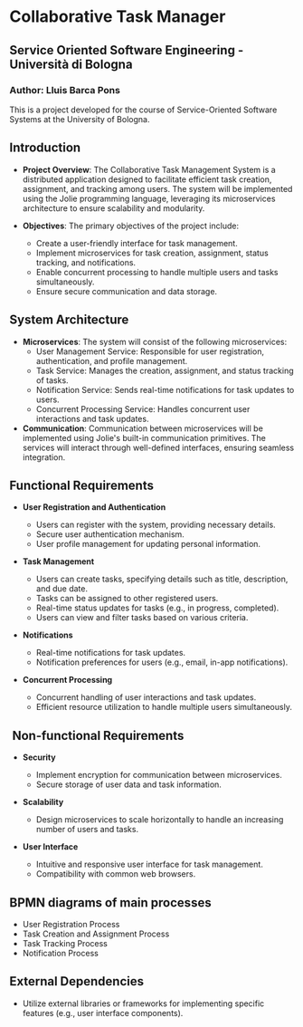 # Collaborative Task Manager

## Service Oriented Software Engineering - Università di Bologna

### Author: Lluis Barca Pons

This is a project developed for the course of Service-Oriented Software Systems at the University of Bologna.

## Introduction

- **Project Overview**: The Collaborative Task Management System is a distributed
application designed to facilitate efficient task creation, assignment, and tracking among users. The system will be implemented using the Jolie programming language, leveraging its microservices architecture to ensure scalability and modularity.

- **Objectives**: The primary objectives of the project include:
  - Create a user-friendly interface for task management.
  - Implement microservices for task creation, assignment, status tracking, and notifications.
  - Enable concurrent processing to handle multiple users and tasks simultaneously.
  - Ensure secure communication and data storage.

## System Architecture

- **Microservices**: The system will consist of the following microservices:
  - User Management Service: Responsible for user registration, authentication, and profile management.
  - Task Service: Manages the creation, assignment, and status tracking of tasks.
  - Notification Service: Sends real-time notifications for task updates to users.
  - Concurrent Processing Service: Handles concurrent user interactions and task updates.
- **Communication**: Communication between microservices will be implemented using Jolie's built-in communication primitives. The services will interact through well-defined interfaces, ensuring seamless integration.

## Functional Requirements

- **User Registration and Authentication**
  - Users can register with the system, providing necessary details.
  - Secure user authentication mechanism.
  - User profile management for updating personal information.

- **Task Management**
  - Users can create tasks, specifying details such as title, description, and due date.
  - Tasks can be assigned to other registered users.
  - Real-time status updates for tasks (e.g., in progress, completed).
  - Users can view and filter tasks based on various criteria.

- **Notifications**
  - Real-time notifications for task updates.
  - Notification preferences for users (e.g., email, in-app notifications).

- **Concurrent Processing**
  - Concurrent handling of user interactions and task updates.
  - Efficient resource utilization to handle multiple users simultaneously.

##  Non-functional Requirements

- **Security**
  - Implement encryption for communication between microservices.
  - Secure storage of user data and task information.

- **Scalability**
  - Design microservices to scale horizontally to handle an increasing number of users and tasks.

- **User Interface**
  - Intuitive and responsive user interface for task management.
  - Compatibility with common web browsers.

## BPMN diagrams of main processes

- User Registration Process
- Task Creation and Assignment Process
- Task Tracking Process
- Notification Process

## External Dependencies

- Utilize external libraries or frameworks for implementing specific features (e.g., user interface components).

